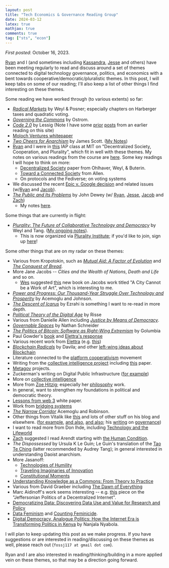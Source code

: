 ```yaml
---
layout: post
title: "Tech Economics & Governance Reading Group"
date: 2024-03-12
latex: true
mathjax: true
comments: true
tag: ["sts", "econ"]
---
```


_First posted_: October 16, 2023.

[Ryan](https://ryansepassi.com/) and I (and sometimes including [Kassandra](https://twitter.com/kassandraETH?ref_src=twsrc%5Egoogle%7Ctwcamp%5Eserp%7Ctwgr%5Eauthor), [Jesse](https://jessecallahanbryant.com/) and others) have been meeting regularly to read and discuss around a set of themes connected to digital technology governance, politics, and economics with a bent towards cooperative/democratic/pluralistic themes. In this post, I will keep tabs on some of our reading; I'll also keep a list of other things I find interesting on these themes.

Some reading we have worked through (to various extents) so far:

- [_Radical Markets_](https://press.princeton.edu/books/hardcover/9780691177502/radical-markets) by Weyl & Posner; especially chapters on Harberger taxes and quadratic voting.
- [_Governing the Commons_](https://www.cambridge.org/core/books/governing-the-commons/A8BB63BC4A1433A50A3FB92EDBBB97D5) by Ostrom.
- [_Code 2.0_](https://en.wikipedia.org/wiki/Code:_Version_2.0) by Lessig (Note I have some [prior](https://jeffreyfossett.com/2021/04/12/lessig-code-resonances.html) [posts](https://jeffreyfossett.com/2021/04/14/more-lessig-code-reflections.html) from an earlier reading on this site)
- [Moloch Ventures whitepaper](https://github.com/MolochVentures/Whitepaper/blob/master/Whitepaper.pdf)
- [_Two Cheers for Anarchism_](https://press.princeton.edu/books/paperback/9780691161037/two-cheers-for-anarchism) by James Scott. ([My Notes](https://jeffreyfossett.com/2023/12/20/notes-on-scott.html))
- [Ryan](https://ryansepassi.com/) and I were in [this](https://www.ccc.mit.edu/eventopportunities/iap-2024-decentralized-society-cooperation-and-plurality/) IAP class at MIT on "Decentralized Society, Cooperation, and Plurality", which fit in well with these themes. My notes on various readings from the course are [here](https://jeffreyfossett.com/2024/01/05/decentralized-society-IAP.html). Some key readings I will hope to think on more:
  - [Decentralized Society](https://papers.ssrn.com/sol3/papers.cfm?abstract_id=4105763) paper from Ohlhaver, Weyl, & Buterin.
  - [Toward a Connected Society](https://www.degruyter.com/document/doi/10.1515/9781400881260-006/html) from Allen.
  - On protocols and the Fediverse; on voting systems
- We discussed the recent [Epic v. Google decision](https://www.theverge.com/23945184/epic-v-google-fortnite-play-store-antitrust-trial-updates) and related issues (w/[Ryan](https://ryansepassi.com/) and [Jacob](https://www.rgrdlaw.com/attorneys-Jacob-G-Gelman.html)).
- [_The Public and Its Problems_](https://en.wikipedia.org/wiki/The_Public_and_Its_Problems) by John Dewey (w/ [Ryan](https://ryansepassi.com/), [Jesse](https://jessecallahanbryant.com/), [Jacob](https://www.rgrdlaw.com/attorneys-Jacob-G-Gelman.html) and [Zach](https://www.zachary-wojtowicz.com/))
  - My notes [here](https://jeffreyfossett.com/2024/03/09/public-and-its-problems.html).

Some things that are currently in flight:

- [_Plurality: The Future of Collaborative Technology and Democracy_](https://github.com/pluralitybook/plurality) by Weyl and Tang. ([My ongoing notes](https://jeffreyfossett.com/2023/12/27/notes-on-plurality-book.html)).
  - This is now organized via [Plurality Institute](https://www.plurality.institute/); if you'd like to join, sign up [here](https://forms.gle/2RcsGBmu2Dn915X39)!

Some other things that are on my radar on these themes:

- Various from Kropotokin, such as [_Mutual Aid: A Factor of Evolution_](https://www.amazon.com/Mutual-Aid-Evolution-Peter-Kropotkin/dp/0875580246) and [_The Conquest of Bread_](https://en.wikipedia.org/wiki/The_Conquest_of_Bread).
- More Jane Jacobs -- _Cities and the Wealth of Nations_, _Death and Life_ and so on.
  - [Wes](https://www.ccc.mit.edu/person/wes-chow/) suggested [this](https://link.springer.com/book/10.1007/978-981-99-5362-2) new book on Jacobs work titled "A City Cannot be a Work of Art", which is interesting to me.
- [_Power and Progress: Our Thousand-Year Struggle Over Technology and Prosperity_](https://www.amazon.com/Power-Progress-Thousand-Year-Technology-Prosperity/dp/1541702530) by Acemoglu and Johnson.
- [_The Descent of Icarus_](https://www.amazon.com/Descent-Icarus-Transformation-Contemporary-Democracy/dp/067419828X) by Ezrahi is something I want to re-read in more depth.
- [_Political Theory of the Digital Age_](https://www.cambridge.org/core/books/political-theory-of-the-digital-age/9BD53911483266AC3FCDF8EECEE95D9E) by Risse
- Various from Danielle Allen including [_Justice by Means of Democracy_](https://press.uchicago.edu/ucp/books/book/chicago/J/bo192735333.html).
- [_Governable Spaces_](https://www.ucpress.edu/book/9780520393943/governable-spaces) by Nathan Schneider
- [_The Politics of Bitcoin: Software as Right-Wing Extremism_](https://www.amazon.com/Politics-Bitcoin-Right-Wing-Extremism-Forerunners/dp/1517901804) by Golumbia
- Paul Gowder's [book](https://networked-leviathan.com/) and [Elettra's response](https://lpeproject.org/blog/how-not-to-regulate-digital-platforms/?utm_source=mailpoet&utm_medium=email&utm_campaign=lpe-blog-update)
- Various recent work from [Elettra](https://www.elettrabietti.com/publications) (e.g. [this](https://papers.ssrn.com/sol3/papers.cfm?abstract_id=4275143))
- [_Blockchain Radicals_](https://www.amazon.com/Blockchain-Radicals-Building-Beyond-Capitalism/dp/1914420853) by Davila; and other [left-wing ideas about Blockchain](https://theblockchainsocialist.com/)
- Literature connected to the [platform cooperativism](https://platform.coop/) movement
- Writing from the [collective intelligence project](https://cip.org/) including [this](https://arxiv.org/abs/2303.11074) paper.
- [Metagov](https://metagov.pubpub.org/participate) projects.
- Zuckerman's writing on Digital Public Infrastructure ([for example](https://knightcolumbia.org/content/the-case-for-digital-public-infrastructure))
- More on [collective intelligence](https://compdemocracy.org/collective-intelligence/)
- More from [Zoe Hitzig](https://www.zoehitzig.com/); especially her [philosophy](https://scholar.harvard.edu/files/hitzig/files/finalrevision.pdf) work.
- In general, want to strengthen my foundations in political and democratic theory.
- [Lessons from web 3](https://gettingplurality.org/2023/03/18/ethics-of-decentralized-social-technologies-lessons-from-the-web3-wave/) white paper.
- Work from [bridging systems](https://bridging.systems/)
- [_The Narrow Corridor_](https://www.penguinrandomhouse.com/books/555400/the-narrow-corridor-by-daron-acemoglu-and-james-a-robinson/#:~:text=About%20The%20Narrow%20Corridor&text=From%20the%20authors%20of%20the,to%20thrive%20despite%20new%20threats.) Acemoglu and Robinson.
- Other things from Vitalik like [this](https://vitalik.eth.limo/general/2019/12/07/quadratic.html) and lots of other stuff on his blog and elsewhere. ([for example](https://vitalik.eth.limo/general/2022/12/30/institutions.html), [and also](https://vitalik.eth.limo/general/2021/09/26/limits.html), [and also](https://vitalik.eth.limo/general/2019/04/03/collusion.html); his [writing](https://vitalik.eth.limo/general/2017/12/17/voting.html) on [governance](https://vitalik.eth.limo/general/2018/03/28/plutocracy.html))
- I want to read more from Don Ihde, including [Technology and the Lifeworld](https://iupress.org/9780253205605/technology-and-the-lifeworld/)
- [Zach](https://www.zachary-wojtowicz.com/) suggested I read Arendt starting with [the Human Condition](https://en.wikipedia.org/wiki/The_Human_Condition).
- _The Dispossessed_ by Ursula K Le Guin; Le Guin's translation of the [Tao Te Ching](https://theanarchistlibrary.org/library/lao-tzu-tao-te-ching) (latter recommended by Audrey Tang); in general interested in understanding Daoist anarchism. 
- More Jasanoff:
  - [Technologies of Humility](https://sciencepolicy.colorado.edu/students/envs_5100/jasanoff2003.pdf)
  - [Traveling Imaginaries of Innovation](https://drive.google.com/drive/u/0/folders/11cj7DUxkS_9K9MmYaLlVxAuXiySkJz_h)
  - [Constitutional Moments](https://www.taylorfrancis.com/chapters/edit/10.4324/9781003075028-32/constitutional-moments-governing-science-technology-sheila-jasanoff)
- [Understanding Knowledge as a Commons: From Theory to Practice](https://direct.mit.edu/books/edited-volume/3807/Understanding-Knowledge-as-a-CommonsFrom-Theory-to)
- Various from David Graeber including [The Dawn of Everything](https://us.macmillan.com/books/9780374157357/thedawnofeverything)
- Marc Aidinoff's work seems interesting -- e.g. [this](https://static1.squarespace.com/static/64406ef17b9d4a67dfd826dc/t/6440a334a902220fa49ab588/1681957689981/Aidinoff.Centrists.pdf) piece on the "Jeffersonian Politics of a Decentralized Internet".
- [Democratizing Data: Discovering Data Use and Value for Research and Policy](https://hdsr.mitpress.mit.edu/specialissue4)
- [Data Feminism](https://data-feminism.mitpress.mit.edu/) and [Counting Feminicide](https://mitpress.mit.edu/9780262048873/counting-feminicide/). 
- [Digital Democracy, Analogue Politics: How the Internet Era is Transforming Politics in Kenya](https://www.bloomsbury.com/us/digital-democracy-analogue-politics-9781786994318/) by Nanjala Nyabola.

I will plan to keep updating this post as we make progress. If you have suggestions or are interested in reading/discussing on these themes as well, please reach out (`fossj117 at gmail dot com`).

Ryan and I are also interested in reading/thinking/building in a more applied vein on these themes, so that may be a direction going forward.

